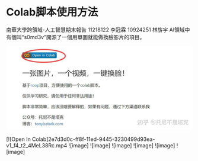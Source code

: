 # Colab脚本使用方法
南華大學跨領域-人工智慧期末報告 11218122 李冠霖 10924251 林旂宇
AI領域中有個叫“s0md3v”開源了一個用單圖就能做換臉影片的項目。

![image](v2-e9266f950524950750ce2393b4727139_1440w.jpg)

[![Open In Colab]2e7d3d0c-ff8f-11ed-9445-3230499d93ea-v1_f4_t2_4MeL38Rc.mp4
![image]
![image]
![image]
![image]
![image]
![image]
